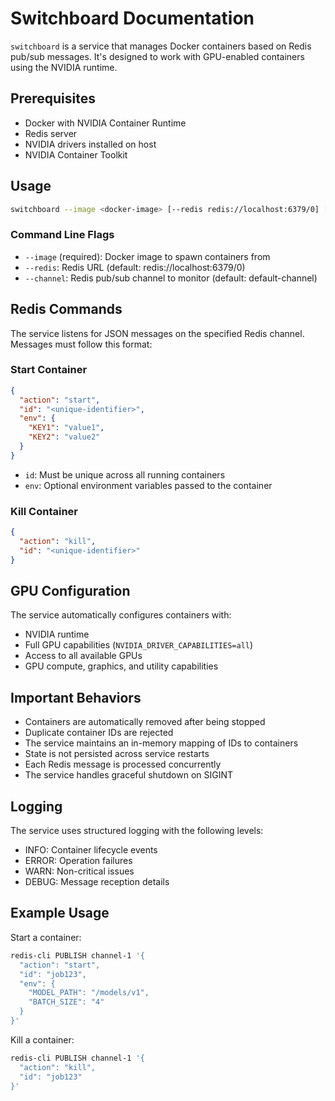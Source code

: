 # Switchboard Documentation

`switchboard` is a service that manages Docker containers based on Redis pub/sub messages. It's designed to work with GPU-enabled containers using the NVIDIA runtime.

## Prerequisites

- Docker with NVIDIA Container Runtime
- Redis server
- NVIDIA drivers installed on host
- NVIDIA Container Toolkit

## Usage

```bash
switchboard --image <docker-image> [--redis redis://localhost:6379/0] [--channel default-channel]
```

### Command Line Flags

- `--image` (required): Docker image to spawn containers from
- `--redis`: Redis URL (default: redis://localhost:6379/0)
- `--channel`: Redis pub/sub channel to monitor (default: default-channel)

## Redis Commands

The service listens for JSON messages on the specified Redis channel. Messages must follow this format:

### Start Container
```json
{
  "action": "start",
  "id": "<unique-identifier>",
  "env": {
    "KEY1": "value1",
    "KEY2": "value2"
  }
}
```
- `id`: Must be unique across all running containers
- `env`: Optional environment variables passed to the container

### Kill Container
```json
{
  "action": "kill",
  "id": "<unique-identifier>"
}
```

## GPU Configuration

The service automatically configures containers with:
- NVIDIA runtime
- Full GPU capabilities (`NVIDIA_DRIVER_CAPABILITIES=all`)
- Access to all available GPUs
- GPU compute, graphics, and utility capabilities

## Important Behaviors

- Containers are automatically removed after being stopped
- Duplicate container IDs are rejected
- The service maintains an in-memory mapping of IDs to containers
- State is not persisted across service restarts
- Each Redis message is processed concurrently
- The service handles graceful shutdown on SIGINT

## Logging

The service uses structured logging with the following levels:
- INFO: Container lifecycle events
- ERROR: Operation failures
- WARN: Non-critical issues
- DEBUG: Message reception details

## Example Usage

Start a container:
```bash
redis-cli PUBLISH channel-1 '{
  "action": "start",
  "id": "job123",
  "env": {
    "MODEL_PATH": "/models/v1",
    "BATCH_SIZE": "4"
  }
}'
```

Kill a container:
```bash
redis-cli PUBLISH channel-1 '{
  "action": "kill",
  "id": "job123"
}'
```